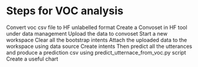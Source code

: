 # Steps for VOC analysis

Convert voc csv file to HF unlabelled format
Create a Convoset in HF tool under data management
Upload the data to convoset
Start a new workspace
Clear all the bootstrap intents
Attach the uploaded data to the workspace using data source
Create intents
Then predict all the utterances and produce a prediction csv using predict_utternace_from_voc.py script
Create a useful chart